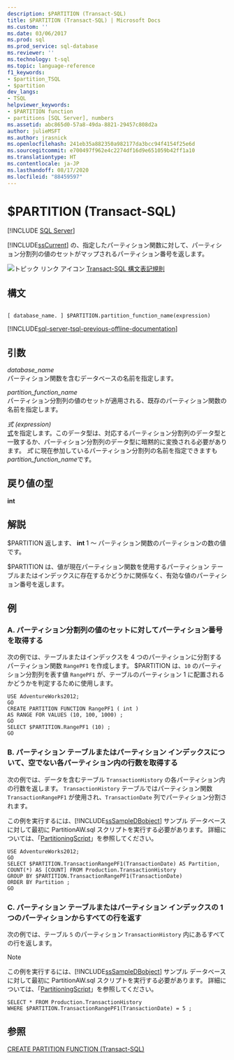 ```yaml
---
description: $PARTITION (Transact-SQL)
title: $PARTITION (Transact-SQL) | Microsoft Docs
ms.custom: ''
ms.date: 03/06/2017
ms.prod: sql
ms.prod_service: sql-database
ms.reviewer: ''
ms.technology: t-sql
ms.topic: language-reference
f1_keywords:
- $partition_TSQL
- $partition
dev_langs:
- TSQL
helpviewer_keywords:
- $PARTITION function
- partitions [SQL Server], numbers
ms.assetid: abc865d0-57a8-49da-8821-29457c808d2a
author: julieMSFT
ms.author: jrasnick
ms.openlocfilehash: 241eb35a882350a982177da3bcc94f4154f25e6d
ms.sourcegitcommit: e700497f962e4c2274df16d9e651059b42ff1a10
ms.translationtype: HT
ms.contentlocale: ja-JP
ms.lasthandoff: 08/17/2020
ms.locfileid: "88459597"
---
```

# <a name="partition-transact-sql"></a>$PARTITION (Transact-SQL)
[!INCLUDE [SQL Server](../../includes/applies-to-version/sqlserver.md)]

  [!INCLUDE[ssCurrent](../../includes/sscurrent-md.md)] の、指定したパーティション関数に対して、パーティション分割列の値のセットがマップされるパーティション番号を返します。  
  
 ![トピック リンク アイコン](../../database-engine/configure-windows/media/topic-link.gif "トピック リンク アイコン") [Transact-SQL 構文表記規則](../../t-sql/language-elements/transact-sql-syntax-conventions-transact-sql.md)  
  
## <a name="syntax"></a>構文  
  
```  
  
[ database_name. ] $PARTITION.partition_function_name(expression)  
```  
  
[!INCLUDE[sql-server-tsql-previous-offline-documentation](../../includes/sql-server-tsql-previous-offline-documentation.md)]

## <a name="arguments"></a>引数
 *database_name*  
 パーティション関数を含むデータベースの名前を指定します。  
  
 *partition_function_name*  
 パーティション分割列の値のセットが適用される、既存のパーティション関数の名前を指定します。  
  
 *式 (expression)*  
 [式](../../t-sql/language-elements/expressions-transact-sql.md)を指定します。このデータ型は、対応するパーティション分割列のデータ型と一致するか、パーティション分割列のデータ型に暗黙的に変換される必要があります。 *式* に現在参加しているパーティション分割列の名前を指定できますも *partition_function_name*です。  
  
## <a name="return-types"></a>戻り値の型  
 **int**  
  
## <a name="remarks"></a>解説  
 $PARTITION 返します、 **int** 1 ～ パーティション関数のパーティションの数の値です。  
  
 $PARTITION は、値が現在パーティション関数を使用するパーティション テーブルまたはインデックスに存在するかどうかに関係なく、有効な値のパーティション番号を返します。  
  
## <a name="examples"></a>例  
  
### <a name="a-getting-the-partition-number-for-a-set-of-partitioning-column-values"></a>A. パーティション分割列の値のセットに対してパーティション番号を取得する  
 次の例では、テーブルまたはインデックスを 4 つのパーティションに分割するパーティション関数 `RangePF1` を作成します。 $PARTITION は、`10` のパーティション分割列を表す値 `RangePF1` が、テーブルのパーティション 1 に配置されるかどうかを判定するために使用します。  
  
```  
USE AdventureWorks2012;  
GO  
CREATE PARTITION FUNCTION RangePF1 ( int )  
AS RANGE FOR VALUES (10, 100, 1000) ;  
GO  
SELECT $PARTITION.RangePF1 (10) ;  
GO  
```  
  
### <a name="b-getting-the-number-of-rows-in-each-nonempty-partition-of-a-partitioned-table-or-index"></a>B. パーティション テーブルまたはパーティション インデックスについて、空でない各パーティション内の行数を取得する  
 次の例では、データを含むテーブル `TransactionHistory` の各パーティション内の行数を返します。 `TransactionHistory` テーブルではパーティション関数 `TransactionRangePF1` が使用され、`TransactionDate` 列でパーティション分割されます。  
  
 この例を実行するには、[!INCLUDE[ssSampleDBobject](../../includes/sssampledbobject-md.md)] サンプル データベースに対して最初に PartitionAW.sql スクリプトを実行する必要があります。 詳細については、「[PartitioningScript](https://go.microsoft.com/fwlink/?LinkId=201015)」を参照してください。  
  
```  
USE AdventureWorks2012;  
GO  
SELECT $PARTITION.TransactionRangePF1(TransactionDate) AS Partition,   
COUNT(*) AS [COUNT] FROM Production.TransactionHistory   
GROUP BY $PARTITION.TransactionRangePF1(TransactionDate)  
ORDER BY Partition ;  
GO  
```  
  
### <a name="c-returning-all-rows-from-one-partition-of-a-partitioned-table-or-index"></a>C. パーティション テーブルまたはパーティション インデックスの 1 つのパーティションからすべての行を返す  
 次の例では、テーブル `5` のパーティション `TransactionHistory` 内にあるすべての行を返します。  
  
> [!NOTE]  
>  この例を実行するには、[!INCLUDE[ssSampleDBobject](../../includes/sssampledbobject-md.md)] サンプル データベースに対して最初に PartitionAW.sql スクリプトを実行する必要があります。 詳細については、「[PartitioningScript](https://go.microsoft.com/fwlink/?LinkId=201015)」を参照してください。  
  
```  
SELECT * FROM Production.TransactionHistory  
WHERE $PARTITION.TransactionRangePF1(TransactionDate) = 5 ;  
```  
  
## <a name="see-also"></a>参照  
 [CREATE PARTITION FUNCTION &#40;Transact-SQL&#41;](../../t-sql/statements/create-partition-function-transact-sql.md)  
  
  

